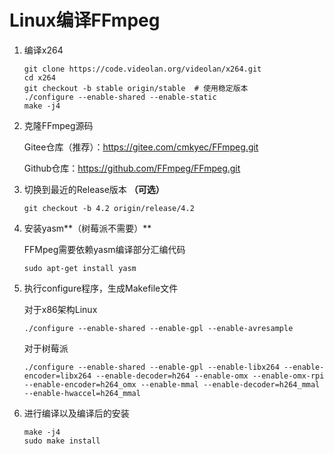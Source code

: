 # Linux编译FFmpeg

1. 编译x264

   ```shell
   git clone https://code.videolan.org/videolan/x264.git
   cd x264
   git checkout -b stable origin/stable  # 使用稳定版本
   ./configure --enable-shared --enable-static
   make -j4
   ```

2. 克隆FFmpeg源码

   Gitee仓库（推荐）：https://gitee.com/cmkyec/FFmpeg.git

   Github仓库：https://github.com/FFmpeg/FFmpeg.git

3. 切换到最近的Release版本 **（可选）**

   ```shell
   git checkout -b 4.2 origin/release/4.2
   ```

4. 安装yasm**（树莓派不需要）**

   FFMpeg需要依赖yasm编译部分汇编代码

   ```shell
   sudo apt-get install yasm
   ```

5. 执行configure程序，生成Makefile文件

   对于x86架构Linux

   ```shell
   ./configure --enable-shared --enable-gpl --enable-avresample
   ```

   对于树莓派

   ```shell
   ./configure --enable-shared --enable-gpl --enable-libx264 --enable-encoder=libx264 --enable-decoder=h264 --enable-omx --enable-omx-rpi --enable-encoder=h264_omx --enable-mmal --enable-decoder=h264_mmal --enable-hwaccel=h264_mmal
   ```

6. 进行编译以及编译后的安装

   ```shell
   make -j4
   sudo make install
   ```

